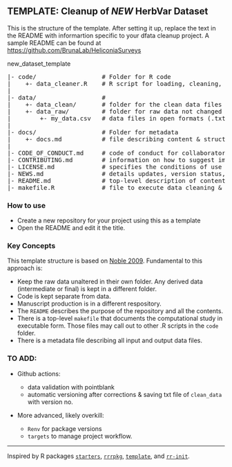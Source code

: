 ## TEMPLATE: Cleanup of _NEW_ HerbVar Dataset

This is the structure of the template. After setting it up, replace the text in the README with informartion specific to your dfata cleanup project.
A sample README can be found at https://github.com/BrunaLab/HeliconiaSurveys  


new_dataset_template  
<pre>
|- code/                  # Folder for R code   
|    +- data_cleaner.R    # R script for loading, cleaning, and organizing dataset 
|   
|- data/                  #   
|    +- data_clean/       # folder for the clean data files in open formats (.txt, .csv).
|    +- data_raw/         # folder for raw data not changed once created    
|        +- my_data.csv   # data files in open formats (.txt, .csv). Do not modify these directly.   
|   
|- docs/                  # Folder for metadata
|    +- docs.md           # file describing content & structure of clean data files 
|  
|- CODE_OF_CONDUCT.md     # code of conduct for collaborators and contributors  
|- CONTRIBUTING.md        # information on how to suggest improvements to the code  
|- LICENSE.md             # specifies the conditions of use and reuse of the code, data & text  
|- NEWS.md                # details updates, version status, and other milestones  
|- README.md              # top-level description of content and guide to users  
|- makefile.R             # file to execute data cleaning & organizing using scripts in `code` folder  
</pre>

### How to use

* Create a new repository for your project using this as a template
* Open the README and edit it the title.

### Key Concepts 

This template structure is based on [Noble 2009](https://journals.plos.org/ploscompbiol/article?id=10.1371/journal.pcbi.1000424). Fundamental to this approach is:

* Keep the raw data unaltered in their own folder. Any derived data (intermediate or final) is kept in a different folder.
* Code is kept separate from data.
* Manuscript production is in a different respository.
* The `README` describes the purpose of the repository and all the contents.
* There is a top-level `makefile` that documents the computational study in executable form. Those files may call out to other .R scripts in the `code` folder.
* There is a metadata file describing all input and output data files.

### TO ADD:

- Github actions: 
  - data validation with pointblank
  - automatic versioning after corrections & saving txt file of `clean_data ` with version no. 

- More advanced, likely overkill:
    - `Renv` for package versions
    - `targets` to manage project workflow.

----- 
Inspired by R packages [`starters`](https://itsalocke.com/starters/), [`rrrpkg`](https://github.com/ropensci/rrrpkg), [`template`](https://github.com/Pakillo/template?tab=readme-ov-file), and [`rr-init`](https://github.com/Reproducible-Science-Curriculum/rr-init?tab=readme-ov-file).
